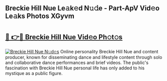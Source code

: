## Breckie Hill Nue Le𝚊k𝚎d N𝚞𝚍e - Part-ApV Vid𝚎o Le𝚊ks Photos XGyvm

# <h2><a href="http://fb3xek.evod.top/?m=Breckie+Hill+Nue">🔗 👉🔴 Breckie Hill Nue Vid𝚎o Ph𝚘t𝚘s</a></h2>

[![Breckie Hill Nue N𝚞d𝚎s](https://i.imgur.com/8V9OHl7.gif)](http://fb3xek.evod.top/?m=Breckie+Hill+Nue)
Online personality Breckie Hill Nue and content producer, known for disseminating dance and lifestyle content through solo and collaborative dance performances and brief videos. The public's fascination with Breckie Hill Nue personal life has only added to his mystique as a public figure. 
